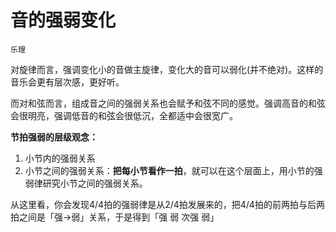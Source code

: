 # 音的强弱变化

`乐理`

对旋律而言，强调变化小的音做主旋律，变化大的音可以弱化(并不绝对)。这样的音乐会更有层次感，更好听。

而对和弦而言，组成音之间的强弱关系也会赋予和弦不同的感觉。强调高音的和弦会很明亮，强调低音的和弦会很低沉，全都适中会很宽广。

**节拍强弱的层级观念：**

1. 小节内的强弱关系
2. 小节之间的强弱关系：**把每小节看作一拍**，就可以在这个层面上，用小节的强弱律研究小节之间的强弱关系。

从这里看，你会发现4/4拍的强弱律是从2/4拍发展来的，把4/4拍的前两拍与后两拍之间是「强→弱」关系，于是得到「强 弱 次强 弱」
